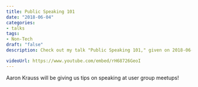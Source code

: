 ```yaml
---
title: Public Speaking 101
date: "2018-06-04"
categories:
- talks
tags:
- Non-Tech
draft: "false"
description: Check out my talk "Public Speaking 101," given on 2018-06-04.

videoUrl: https://www.youtube.com/embed/rH68726GeoI
---
```

Aaron Krauss will be giving us tips on speaking at user group meetups!
